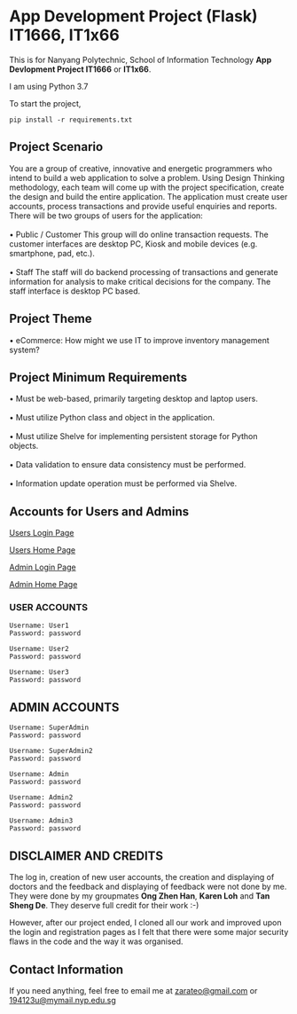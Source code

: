 # App Development Project (Flask) IT1666, IT1x66

This is for Nanyang Polytechnic, School of Information Technology **App Devlopment Project IT1666** or **IT1x66**.

I am using Python 3.7

To start the project, 
```
pip install -r requirements.txt
```

## Project Scenario
You are a group of creative, innovative and energetic programmers who intend to build a web
application to solve a problem. Using Design Thinking methodology, each team will come up with the
project specification, create the design and build the entire application.
The application must create user accounts, process transactions and provide useful enquiries and
reports. There will be two groups of users for the application:
<br><br>
• Public / Customer
This group will do online transaction requests. The customer interfaces are desktop PC, Kiosk
and mobile devices (e.g. smartphone, pad, etc.).
<br><br>
• Staff
The staff will do backend processing of transactions and generate information for analysis to
make critical decisions for the company. The staff interface is desktop PC based. 

## Project Theme
• eCommerce: How might we use IT to improve inventory management system?

## Project Minimum Requirements
• Must be web-based, primarily targeting desktop and laptop users. <br><br>
• Must utilize Python class and object in the application.<br><br>
• Must utilize Shelve for implementing persistent storage for Python objects.<br><br>
• Data validation to ensure data consistency must be performed.<br><br>
• Information update operation must be performed via Shelve.

## Accounts for Users and Admins
[Users Login Page](http://127.0.0.1:5000/login)

[Users Home Page](http://127.0.0.1:5000/)


[Admin Login Page](http://127.0.0.1:5000/admin/)

[Admin Home Page](http://127.0.0.1:5000/admin/home)

### USER ACCOUNTS
```
Username: User1
Password: password
```
```
Username: User2
Password: password
```
```
Username: User3
Password: password
```

## ADMIN ACCOUNTS
```
Username: SuperAdmin
Password: password
```
```
Username: SuperAdmin2
Password: password
```
```
Username: Admin
Password: password
```
```
Username: Admin2
Password: password
```
```
Username: Admin3
Password: password
```
## DISCLAIMER AND CREDITS
The log in, creation of new user accounts, the creation and displaying of doctors and the feedback and displaying of feedback were not done by me. They were done by my groupmates <b>Ong Zhen Han</b>, <b>Karen Loh</b> and <b>Tan Sheng De</b>. They deserve full credit for their work :-)

However, after our project ended, I cloned all our work and improved upon the login and registration pages as I felt that there were some major security flaws in the code and the way it was organised.

## Contact Information
If you need anything, feel free to email me at zarateo@gmail.com or 194123u@mymail.nyp.edu.sg
